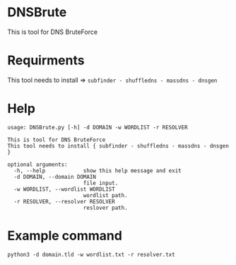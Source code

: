 # DNSBrute
This is tool for DNS BruteForce

# Requirments
This tool needs to install => ```subfinder - shuffledns - massdns - dnsgen```

# Help

```
usage: DNSBrute.py [-h] -d DOMAIN -w WORDLIST -r RESOLVER

This is tool for DNS BruteForce
This tool needs to install { subfinder - shuffledns - massdns - dnsgen }

optional arguments:
  -h, --help            show this help message and exit
  -d DOMAIN, --domain DOMAIN
                        file input.
  -w WORDLIST, --wordlist WORDLIST
                        wordlist path.
  -r RESOLVER, --resolver RESOLVER
                        reslover path.
```

# Example command

```
python3 -d domain.tld -w wordlist.txt -r resolver.txt
```
